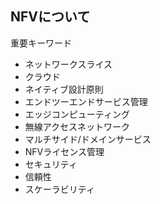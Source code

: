 

## NFVについて

重要キーワード
- ネットワークスライス
- クラウド
- ネイティブ設計原則
- エンドツーエンドサービス管理
- エッジコンピューティング
- 無線アクセスネットワーク
- マルチサイド/ドメインサービス
- NFVライセンス管理
- セキュリティ
- 信頼性
- スケーラビリティ


